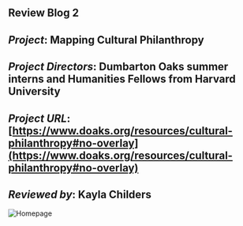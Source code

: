 ## Review Blog 2

## *Project*: Mapping Cultural Philanthropy

## *Project Directors*: Dumbarton Oaks summer interns and Humanities Fellows from Harvard University

## *Project URL*: [https://www.doaks.org/resources/cultural-philanthropy#no-overlay](https://www.doaks.org/resources/cultural-philanthropy#no-overlay) 

## *Reviewed by*: Kayla Childers

![Homepage](https://kaylachilders.github.io/KaylaChilBlogs/images/Picture1.jpg) 
